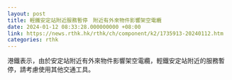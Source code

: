 ```yaml
---
layout: post
title: 輕鐵安定站附近服務暫停　附近有外來物件影響架空電纜
date: 2024-01-12 08:33:28.000000000 +08:00
link: https://news.rthk.hk/rthk/ch/component/k2/1735913-20240112.htm
categories: rthk
---
```


港鐵表示，由於安定站附近有外來物件影響架空電纜，輕鐵安定站附近的服務暫停，請考慮使用其他交通工具。
